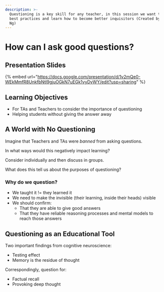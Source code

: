 ```yaml
---
description: >-
  Questioning is a key skill for any teacher, in this session we want to explore
  best practices and learn how to become better inquisitors (Created by Richard
  Ng)
---
```


# How can I ask good questions?

## Presentation Slides

{% embed url="https://docs.google.com/presentation/d/1v2mQe0-WEkMmfR8UnkfbNtl9gjuOGkN7uEGk1vyDvWY/edit?usp=sharing" %}

## Learning Objectives

* For TAs and Teachers to consider the importance of questioning
* Helping students without giving the answer away

## A World with No Questioning

Imagine that Teachers and TAs were _banned_ from asking questions.

In what ways would this negatively impact learning?

Consider individually and then discuss in groups.

What does this tell us about the purposes of questioning?

### Why do we question?

* We taught it != they learned it
* We need to make the invisible \(their learning, inside their heads\) visible
* We should confirm:
  * That they are able to give good answers
  * That they have reliable reasoning processes and mental models to reach those answers

## Questioning as an Educational Tool

Two important findings from cognitive neuroscience:

* Testing effect
* Memory is the residue of thought

Correspondingly, question for:

* Factual recall
* Provoking deep thought

